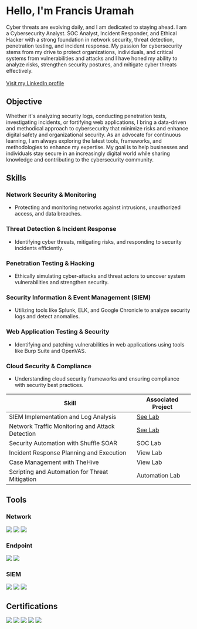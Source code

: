  # Hello, I'm Francis Uramah

Cyber threats are evolving daily, and I am dedicated to staying ahead. I am a Cybersecurity Analyst. SOC Analyst, Incident Responder, and Ethical Hacker with a strong foundation in network security, threat detection, penetration testing, and incident response. My passion for cybersecurity stems from my drive to protect organizations, individuals, and critical systems from vulnerabilities and attacks and I have honed my ability to analyze risks, strengthen security postures, and mitigate cyber threats effectively.
<br><br>
<a href="https://www.linkedin.com/in/francis-uramah-89250a187/">Visit my LinkedIn profile</a>
<br>

## Objective
Whether it's analyzing security logs, conducting penetration tests, investigating incidents, or fortifying web applications, I bring a data-driven and methodical approach to cybersecurity that minimize risks and enhance digital safety and organizational security. As an advocate for continuous learning, I am always exploring the latest tools, frameworks, and methodologies to enhance my expertise. My goal is to help businesses and individuals stay secure in an increasingly digital world while sharing knowledge and contributing to the cybersecurity community.

## Skills
### Network Security & Monitoring
  - Protecting and monitoring networks against intrusions, unauthorized access, and data breaches.<br>
### Threat Detection & Incident Response
  - Identifying cyber threats, mitigating risks, and responding to security incidents efficiently.<br>
### Penetration Testing & Hacking
  - Ethically simulating cyber-attacks and threat actors to uncover system vulnerabilities and strengthen security.<br>
### Security Information & Event Management (SIEM)
- Utilizing tools like Splunk, ELK, and Google Chronicle to analyze security logs and detect anomalies.<br>
### Web Application Testing & Security
  - Identifying and patching vulnerabilities in web applications using tools like Burp Suite and OpenVAS.<br>
### Cloud Security & Compliance
  - Understanding cloud security frameworks and ensuring compliance with security best practices.<br>

| Skill                                         | Associated Project         |
|-----------------------------------------------|----------------------------|
| SIEM Implementation and Log Analysis          | <a href="#">See Lab</a>|
| Network Traffic Monitoring and Attack Detection | <a href="#">See Lab</a>|
| Security Automation with Shuffle SOAR         | SOC Lab|
| Incident Response Planning and Execution      | View Lab|
| Case Management with TheHive                  | View Lab|
| Scripting and Automation for Threat Mitigation | Automation Lab|

## Tools

### Network
<div>
    <img src="https://img.shields.io/badge/-Wireshark-1679A7?&style=for-the-badge&logo=Wireshark&logoColor=white" />
    <img src="https://img.shields.io/badge/-Suricata-EF3B2D?&style=for-the-badge&logo=Suricata&logoColor=white" />
    <img src="https://img.shields.io/badge/-Zeek-777BB4?&style=for-the-badge&logo=Zeek&logoColor=white" />
</div>

### Endpoint
<div>
    <img src="https://img.shields.io/badge/-Microsoft_Defender_for_Endpoint-00A4EF?&style=for-the-badge&logo=Microsoft&logoColor=white" />
    <img src="https://img.shields.io/badge/-Velociraptor-4B275F?&style=for-the-badge&logo=Velociraptor&logoColor=white" />
</div>

### SIEM
<div>
    <img src="https://img.shields.io/badge/-Microsoft_Sentinel-0078D4?&style=for-the-badge&logo=Microsoft&logoColor=white" />
    <img src="https://img.shields.io/badge/-Splunk-000000?&style=for-the-badge&logo=Splunk&logoColor=white" />
    <img src="https://img.shields.io/badge/-Elastic-005571?&style=for-the-badge&logo=Elastic&logoColor=white" />
</div>

## Certifications
<div>
<img src="https://img.shields.io/badge/-Security%2B-FF0000?&style=for-the-badge&logo=CompTIA&logoColor=white" />
<img src="https://img.shields.io/badge/-Network%2B-007ACC?&style=for-the-badge&logo=CompTIA&logoColor=white" />
<img src="https://img.shields.io/badge/-A%2B-4D4D4D?&style=for-the-badge&logo=CompTIA&logoColor=white" />
<img src="https://img.shields.io/badge/-CDSA-006400?&style=for-the-badge&logoColor=white" />
<img src="https://img.shields.io/badge/-CCD-000080?&style=for-the-badge&logoColor=white" />
</div>

